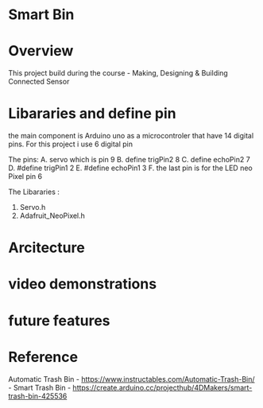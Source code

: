 
# Smart Bin


# Overview 

This project build during the course - Making, Designing & Building Connected Sensor

# Libararies and define pin 

the main component is Arduino uno as a microcontroler that have 14 digital pins.
For this project i use 6 digital pin 

The pins: 
A. servo which is pin 9
B. define trigPin2 8
C. define echoPin2 7
D. #define trigPin1 2
E. #define echoPin1 3
F. the last pin is for the LED neo Pixel pin 6

The Libararies : 
1. Servo.h
2. Adafruit_NeoPixel.h




# Arcitecture 

# video demonstrations


# future features
# Reference 

Automatic Trash Bin - https://www.instructables.com/Automatic-Trash-Bin/ - 
Smart Trash Bin - https://create.arduino.cc/projecthub/4DMakers/smart-trash-bin-425536

